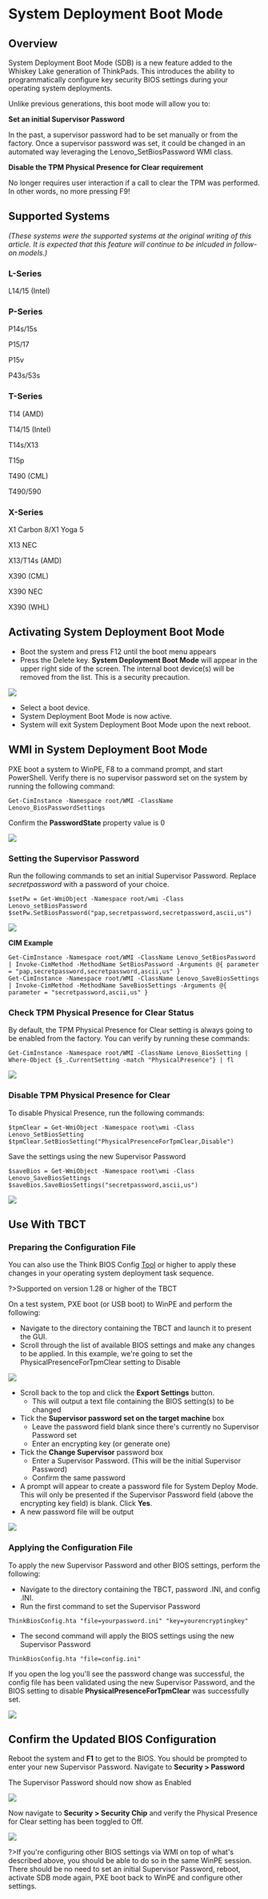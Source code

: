 # System Deployment Boot Mode

## Overview

System Deployment Boot Mode (SDB) is a new feature added to the Whiskey Lake generation of ThinkPads.  This introduces the ability to programmatically configure key security BIOS settings during your operating system deployments.

Unlike previous generations, this boot mode will allow you to:

**Set an initial Supervisor Password**

In the past, a supervisor password had to be set manually or from the factory.  Once a supervisor password was set, it could be changed in an automated way leveraging the Lenovo_SetBiosPassword WMI class.

**Disable the TPM Physical Presence for Clear requirement**

No longer requires user interaction if a call to clear the TPM was performed.  In other words, no more pressing F9!

## Supported Systems

*(These systems were the supported systems at the original writing of this article. It is expected that this feature will continue to be inlcuded in follow-on models.)*

### L-Series

L14/15 (Intel)

### P-Series

P14s/15s

P15/17

P15v

P43s/53s

### T-Series

T14 (AMD)

T14/15 (Intel)

T14s/X13

T15p

T490 (CML)

T490/590

### X-Series

X1 Carbon 8/X1 Yoga 5

X13 NEC

X13/T14s (AMD)

X390 (CML)

X390 NEC

X390 (WHL)

## Activating System Deployment Boot Mode

* Boot the system and press F12 until the boot menu appears
* Press the Delete key.  **System Deployment Boot Mode** will appear in the upper right side of the screen.  The internal boot device(s) will be removed from the list.  This is a security precaution.

![](../img/reference/sdbm/image1.jpg)

* Select a boot device.
* System Deployment Boot Mode is now active.
* System will exit System Deployment Boot Mode upon the next reboot.

## WMI in System Deployment Boot Mode

PXE boot a system to WinPE, F8 to a command prompt, and start PowerShell.  Verify there is no supervisor password set on the system by running the following command:

```
Get-CimInstance -Namespace root/WMI -ClassName Lenovo_BiosPasswordSettings
```

Confirm the **PasswordState** property value is 0

![](../img/reference/sdbm/image2.jpg)

### Setting the Supervisor Password

Run the following commands to set an initial Supervisor Password.  Replace *secretpassword* with a password of your choice.

```
$setPw = Get-WmiObject -Namespace root/wmi -Class Lenovo_setBiosPassword
$setPw.SetBiosPassword("pap,secretpassword,secretpassword,ascii,us")
```
![](../img/reference/sdbm/image3.jpg)

**CIM Example**
```
Get-CimInstance -Namespace root/WMI -ClassName Lenovo_SetBiosPassword | Invoke-CimMethod -MethodName SetBiosPassword -Arguments @{ parameter = "pap,secretpassword,secretpassword,ascii,us" }
Get-CimInstance -Namespace root/WMI -ClassName Lenovo_SaveBiosSettings | Invoke-CimMethod -MethodName SaveBiosSettings -Arguments @{ parameter = "secretpassword,ascii,us" }
```

### Check TPM Physical Presence for Clear Status

By default, the TPM Physical Presence for Clear setting is always going to be enabled from the factory.  You can verify by running these commands:

```
Get-CimInstance -Namespace root/WMI -ClassName Lenovo_BiosSetting | Where-Object {$_.CurrentSetting -match "PhysicalPresence"} | fl
```
![](../img/reference/sdbm/image4.jpg)

### Disable TPM Physical Presence for Clear

To disable Physical Presence, run the following commands:

```
$tpmClear = Get-WmiObject -Namespace root\wmi -Class Lenovo_SetBiosSetting
$tpmClear.SetBiosSetting("PhysicalPresenceForTpmClear,Disable")
```

Save the settings using the new Supervisor Password

```
$saveBios = Get-WmiObject -Namespace root\wmi -Class Lenovo_SaveBiosSettings
$saveBios.SaveBiosSettings("secretpassword,ascii,us")
```

![](../img/reference/sdbm/image5.jpg)

## Use With TBCT
### Preparing the Configuration File

You can also use the Think BIOS Config [Tool](https://thinkdeploy.blogspot.com/2016/08/the-think-bios-config-tool.html) or higher to apply these changes in your operating system deployment task sequence.  

?>Supported on version 1.28 or higher of the TBCT

On a test system, PXE boot (or USB boot) to WinPE and perform the following:

* Navigate to the directory containing the TBCT and launch it to present the GUI.
* Scroll through the list of available BIOS settings and make any changes to be applied.  In this example, we're going to set the PhysicalPresenceForTpmClear setting to Disable 

![](../img/reference/sdbm/image6.jpg)

* Scroll back to the top and click the **Export Settings** button.
    * This will output a text file containing the BIOS setting(s) to be changed
* Tick the **Supervisor password set on the target machine** box
    * Leave the password field blank since there's currently no Supervisor Password set
    * Enter an encrypting key (or generate one)
* Tick the **Change Supervisor** password box
    * Enter a Supervisor Password.  (This will be the initial Supervisor Password)
    * Confirm the same password
* A prompt will appear to create a password file for System Deploy Mode.  This will only be presented if the Supervisor Password field (above the encrypting key field) is blank.  Click **Yes**.
* A new password file will be output

![](../img/reference/sdbm/image7.jpg)

### Applying the Configuration File

To apply the new Supervisor Password and other BIOS settings, perform the following:

* Navigate to the directory containing the TBCT, password .INI, and config .INI.
* Run the first command to set the Supervisor Password
```
ThinkBiosConfig.hta "file=yourpassword.ini" "key=yourencryptingkey"
```

* The second command will apply the BIOS settings using the new Supervisor Password
```
ThinkBiosConfig.hta "file=config.ini"
```

If you open the log you'll see the password change was successful, the config file has been validated using the new Supervisor Password, and the BIOS setting to disable **PhysicalPresenceForTpmClear** was successfully set.

![](../img/reference/sdbm/image8.jpg)

## Confirm the Updated BIOS Configuration

Reboot the system and **F1** to get to the BIOS.  You should be prompted to enter your new Supervisor Password.  Navigate to **Security > Password**

The Supervisor Password should now show as Enabled

![](../img/reference/sdbm/image9.jpg)

Now navigate to **Security > Security Chip** and verify the Physical Presence for Clear setting has been toggled to Off.

![](../img/reference/sdbm/image10.jpg)

?>If you're configuring other BIOS settings via WMI on top of what's described above, you should be able to do so in the same WinPE session.  There should be no need to set an initial Supervisor Password, reboot, activate SDB mode again, PXE boot back to WinPE and configure other settings.